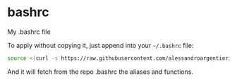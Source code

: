 # bashrc
My .bashrc file

To apply without copying it, just append into your `~/.bashrc` file:
```bash
source <(curl -s https://raw.githubusercontent.com/alessandroargentieri/bashrc/master/.bashrc)
```
And it will fetch from the repo .bashrc the aliases and functions. 
